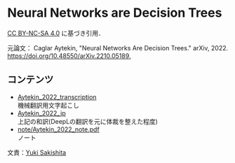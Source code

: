 # Neural Networks are Decision Trees

[CC BY-NC-SA 4.0](https://creativecommons.org/licenses/by-nc-sa/4.0/) に基づき引用．

元論文： Caglar Aytekin, "Neural Networks Are Decision Trees." arXiv, 2022. [https://doi.org/10.48550/arXiv.2210.05189.
](https://doi.org/10.48550/arXiv.2210.05189)

## コンテンツ

+ [Aytekin_2022_transcription](./Aytekin_2022_transcription.md)  
    機械翻訳用文字起こし
+ [Aytekin_2022_jp](./Aytekin_2022_jp.md)  
    上記の和訳(DeepLの翻訳を元に体裁を整えた程度)
+ [note/Aytekin_2022_note.pdf](note/Aytekin_2022_note.pdf)  
    ノート

文責：[Yuki Sakishita](https://y-saki26.github.io/pages/)
